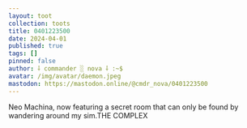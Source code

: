 ```yaml
---
layout: toot
collection: toots
title: 0401223500
date: 2024-04-01
published: true
tags: []
pinned: false
author: ⸸ commander ░ nova ⸸ :~$
avatar: /img/avatar/daemon.jpeg
mastodon: https://mastodon.online/@cmdr_nova/0401223500
---
```


Neo Machina, now featuring a secret room that can only be found by wandering around my sim.THE COMPLEX
